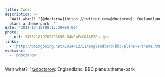 ```yaml
---
title: Tweet
description: >-
  "Wait what?! "[@doctorow](https://twitter.com/@doctorow): Englandland: BBC
  plans a theme-park  "
date: '2014-12-12T08:12:50+00:00'
photo:
  - url: 543321819705798656-B4kEpFeCUAAPZFa.jpg
links:
  - 'http://boingboing.net/2014/12/11/englandland-bbc-plans-a-theme.html'
mentions:
  - '@doctorow'
---
```

Wait what?! "[@doctorow](https://twitter.com/@doctorow): Englandland: BBC plans a theme-park  
